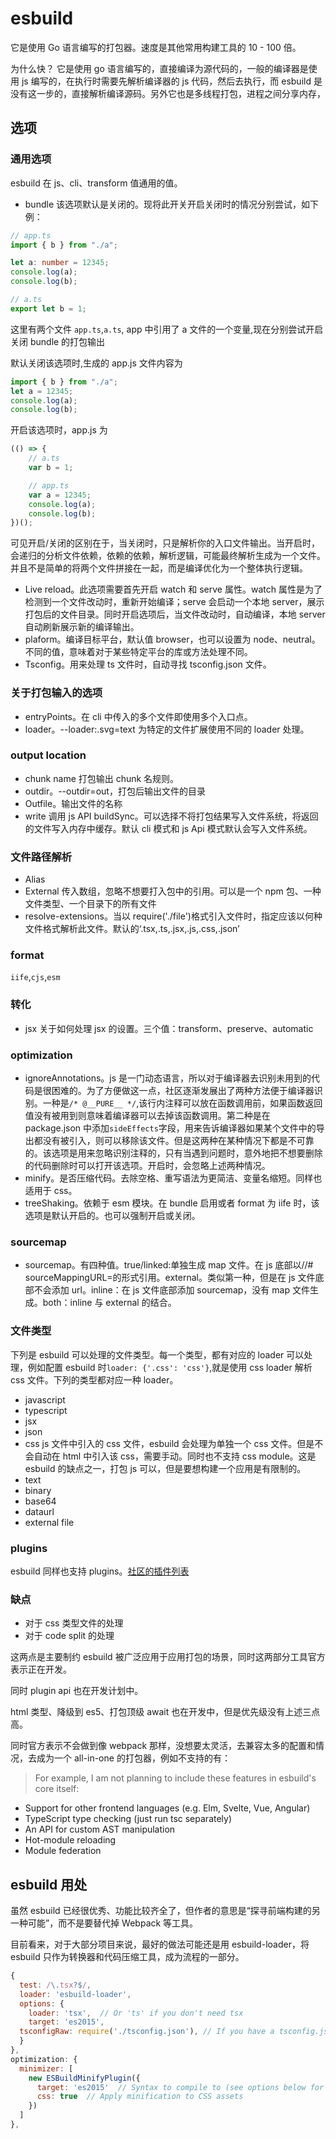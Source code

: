 # esbuild

它是使用 Go 语言编写的打包器。速度是其他常用构建工具的 10 - 100 倍。

为什么快？
它是使用 go 语言编写的，直接编译为源代码的，一般的编译器是使用 js 编写的，在执行时需要先解析编译器的 js 代码，然后去执行，而 esbuild 是没有这一步的，直接解析编译源码。另外它也是多线程打包，进程之间分享内存，

## 选项

### 通用选项

esbuild 在 js、cli、transform 值通用的值。

-   bundle 该选项默认是关闭的。现将此开关开启关闭时的情况分别尝试，如下例：

```ts
// app.ts
import { b } from "./a";

let a: number = 12345;
console.log(a);
console.log(b);
```

```ts
// a.ts
export let b = 1;
```

这里有两个文件 `app.ts`,`a.ts`, app 中引用了 a 文件的一个变量,现在分别尝试开启关闭 bundle 的打包输出

默认关闭该选项时,生成的 app.js 文件内容为

```js
import { b } from "./a";
let a = 12345;
console.log(a);
console.log(b);
```

开启该选项时，app.js 为

```js
(() => {
    // a.ts
    var b = 1;

    // app.ts
    var a = 12345;
    console.log(a);
    console.log(b);
})();
```

可见开启/关闭的区别在于，当关闭时，只是解析你的入口文件输出。当开启时，会递归的分析文件依赖，依赖的依赖，解析逻辑，可能最终解析生成为一个文件。并且不是简单的将两个文件拼接在一起，而是编译优化为一个整体执行逻辑。

-   Live reload。此选项需要首先开启 watch 和 serve 属性。watch 属性是为了检测到一个文件改动时，重新开始编译；serve 会启动一个本地 server，展示打包后的文件目录。同时开启选项后，当文件改动时，自动编译，本地 server 自动刷新展示新的编译输出。
-   plaform。编译目标平台，默认值 browser，也可以设置为 node、neutral。不同的值，意味着对于某些特定平台的库或方法处理不同。
-   Tsconfig。用来处理 ts 文件时，自动寻找 tsconfig.json 文件。

### 关于打包输入的选项

-   entryPoints。在 cli 中传入的多个文件即使用多个入口点。
-   loader。--loader:.svg=text 为特定的文件扩展使用不同的 loader 处理。

### output location

-   chunk name 打包输出 chunk 名规则。
-   outdir。--outdir=out，打包后输出文件的目录
-   Outfile。输出文件的名称
-   write 调用 js API buildSync。可以选择不将打包结果写入文件系统，将返回的文件写入内存中缓存。默认 cli 模式和 js Api 模式默认会写入文件系统。

### 文件路径解析

-   Alias
-   External 传入数组，忽略不想要打入包中的引用。可以是一个 npm 包、一种文件类型、一个目录下的所有文件
-   resolve-extensions。当以 require('./file')格式引入文件时，指定应该以何种文件格式解析此文件。默认的‘.tsx,.ts,.jsx,.js,.css,.json’

### format

`iife`,`cjs`,`esm`

### 转化

-   jsx 关于如何处理 jsx 的设置。三个值：transform、preserve、automatic

### optimization

-   ignoreAnnotations。js 是一门动态语言，所以对于编译器去识别未用到的代码是很困难的。为了方便做这一点，社区逐渐发展出了两种方法便于编译器识别。一种是`/* @__PURE__ */`,该行内注释可以放在函数调用前，如果函数返回值没有被用到则意味着编译器可以去掉该函数调用。第二种是在 package.json 中添加`sideEffects`字段，用来告诉编译器如果某个文件中的导出都没有被引入，则可以移除该文件。但是这两种在某种情况下都是不可靠的。该选项是用来忽略识别注释的，只有当遇到问题时，意外地把不想要删除的代码删除时可以打开该选项。开启时，会忽略上述两种情况。
-   minify。是否压缩代码。去除空格、重写语法为更简洁、变量名缩短。同样也适用于 css。
-   treeShaking。依赖于 esm 模块。在 bundle 启用或者 format 为 iife 时，该选项是默认开启的。也可以强制开启或关闭。

### sourcemap

-   sourcemap。有四种值。true/linked:单独生成 map 文件。在 js 底部以//# sourceMappingURL=的形式引用。external。类似第一种，但是在 js 文件底部不会添加 url。inline：在 js 文件底部添加 sourcemap，没有 map 文件生成。both：inline 与 external 的结合。

### 文件类型

下列是 esbuild 可以处理的文件类型。每一个类型，都有对应的 loader 可以处理，例如配置 esbuild 时`loader: {'.css': 'css'}`,就是使用 css loader 解析 css 文件。下列的类型都对应一种 loader。

-   javascript
-   typescript
-   jsx
-   json
-   css js 文件中引入的 css 文件，esbuild 会处理为单独一个 css 文件。但是不会自动在 html 中引入该 css，需要手动。同时也不支持 css module。这是 esbuild 的缺点之一，打包 js 可以，但是要想构建一个应用是有限制的。
-   text
-   binary
-   base64
-   dataurl
-   external file

### plugins

esbuild 同样也支持 plugins。[社区的插件列表](https://github.com/esbuild/community-plugins)

### 缺点

-   对于 css 类型文件的处理
-   对于 code split 的处理

这两点是主要制约 esbuild 被广泛应用于应用打包的场景，同时这两部分工具官方表示正在开发。

同时 plugin api 也在开发计划中。

html 类型、降级到 es5、打包顶级 await 也在开发中，但是优先级没有上述三点高。

同时官方表示不会做到像 webpack 那样，没想要太灵活，去兼容太多的配置和情况，去成为一个 all-in-one 的打包器，例如不支持的有：

> For example, I am not planning to include these features in esbuild's core itself:

-   Support for other frontend languages (e.g. Elm, Svelte, Vue, Angular)
-   TypeScript type checking (just run tsc separately)
-   An API for custom AST manipulation
-   Hot-module reloading
-   Module federation

## esbuild 用处

虽然 esbuild 已经很优秀、功能比较齐全了，但作者的意思是“探寻前端构建的另一种可能”，而不是要替代掉 Webpack 等工具。

目前看来，对于大部分项目来说，最好的做法可能还是用 esbuild-loader，将 esbuild 只作为转换器和代码压缩工具，成为流程的一部分。

```js
{
  test: /\.tsx?$/,
  loader: 'esbuild-loader',
  options: {
    loader: 'tsx',  // Or 'ts' if you don't need tsx
    target: 'es2015',
  tsconfigRaw: require('./tsconfig.json'), // If you have a tsconfig.json file, esbuild-loader will automatically detect it.
  }
},
optimization: {
  minimizer: [
    new ESBuildMinifyPlugin({
      target: 'es2015'  // Syntax to compile to (see options below for possible values)
      css: true  // Apply minification to CSS assets
    })
  ]
},
```
